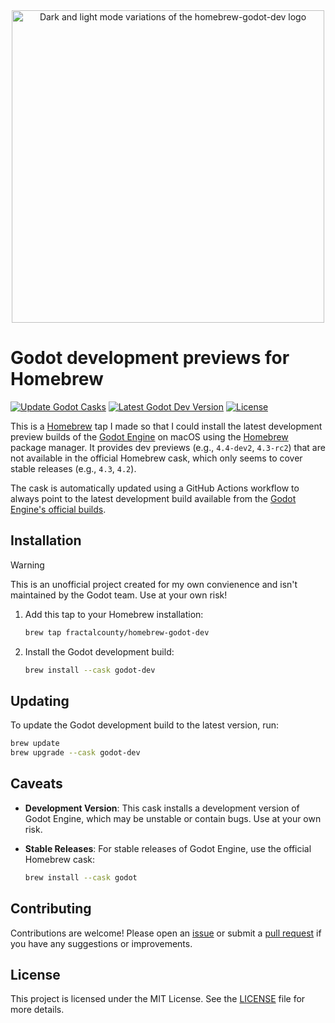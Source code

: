 <div align="center">
  <picture>
    <source media="(prefers-color-scheme: dark)" srcset="https://github.com/user-attachments/assets/1f4f99e6-4a5b-4a36-b6d1-1e68a2aec7ba">
    <img alt="Dark and light mode variations of the homebrew-godot-dev logo" src="https://github.com/user-attachments/assets/1f4f99e6-4a5b-4a36-b6d1-1e68a2aec7ba" width="500">
  </picture>
</div>

# Godot development previews for Homebrew
[![Update Godot Casks](https://github.com/fractalcounty/homebrew-godot-dev/actions/workflows/update-cask.yml/badge.svg)](https://github.com/fractalcounty/homebrew-godot-dev/actions/workflows/update-cask.yml)
[![Latest Godot Dev Version](https://img.shields.io/github/v/tag/godotengine/godot-builds?label=version&include_prereleases&sort=semver)](https://github.com/godotengine/godot-builds/releases)
[![License](https://img.shields.io/github/license/fractalcounty/homebrew-godot-dev)](LICENSE)

This is a [Homebrew](https://brew.sh/) tap I made so that I could install the latest development preview builds of the [Godot Engine](https://godotengine.org/) on macOS using the [Homebrew](https://github.com/Homebrew/homebrew-cask) package manager. It provides dev previews (e.g., `4.4-dev2`, `4.3-rc2`) that are not available in the official Homebrew cask, which only seems to cover stable releases (e.g., `4.3`, `4.2`).

The cask is automatically updated using a GitHub Actions workflow to always point to the latest development build available from the [Godot Engine's official builds](https://github.com/godotengine/godot-builds/releases).

## Installation

> [!WARNING]
> This is an unofficial project created for my own convienence and isn't maintained by the Godot team. Use at your own risk!

1. Add this tap to your Homebrew installation:

    ```zsh
    brew tap fractalcounty/homebrew-godot-dev
    ```

2. Install the Godot development build:

    ```zsh
    brew install --cask godot-dev
    ```

## Updating

To update the Godot development build to the latest version, run:

```zsh
brew update
brew upgrade --cask godot-dev
```

## Caveats

- **Development Version**: This cask installs a development version of Godot Engine, which may be unstable or contain bugs. Use at your own risk.
- **Stable Releases**: For stable releases of Godot Engine, use the official Homebrew cask:

    ```zsh
    brew install --cask godot
    ```

## Contributing

Contributions are welcome! Please open an [issue](https://github.com/fractalcounty/homebrew-godot-dev/issues) or submit a [pull request](https://github.com/fractalcounty/homebrew-godot-dev/pulls) if you have any suggestions or improvements.

## License

This project is licensed under the MIT License. See the [LICENSE](LICENSE) file for more details.
